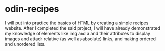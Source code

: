 # odin-recipes
I will put into practice the basics of HTML by creating a simple recipes website. After I completed the said project, I will have already demonstrated my knowledge of elements like img and a and their attributes to display images and attach relative (as well as absolute) links, and making ordered and unordered lists. 
